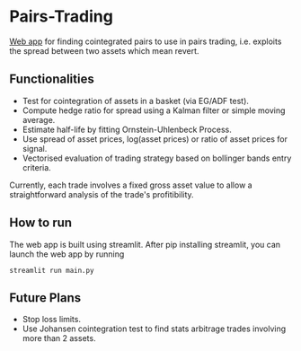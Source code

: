 # Pairs-Trading
[Web app](https://emanuelmalek.com/quant_projects/pairs_trading.html) for finding cointegrated pairs to use in pairs trading, i.e. exploits the spread between two assets which mean revert.

## Functionalities
- Test for cointegration of assets in a basket (via EG/ADF test).
- Compute hedge ratio for spread using a Kalman filter or simple moving average.
- Estimate half-life by fitting Ornstein-Uhlenbeck Process.
- Use spread of asset prices, log(asset prices) or ratio of asset prices for signal.
- Vectorised evaluation of trading strategy based on bollinger bands entry criteria.

Currently, each trade involves a fixed gross asset value to allow a straightforward analysis of the trade's profitibility.

## How to run
The web app is built using streamlit. After pip installing streamlit, you can launch the web app by running
```
streamlit run main.py
```

## Future Plans
- Stop loss limits.
- Use Johansen cointegration test to find stats arbitrage trades involving more than 2 assets.
